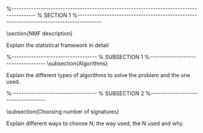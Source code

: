 %----------------------------------------------------------------------------------------
%	SECTION 1
%----------------------------------------------------------------------------------------

\section{NMF description}

Explain the statistical framework in detail

%-----------------------------------
%	SUBSECTION 1
%-----------------------------------
\subsection{Algorithms}

Explain the different types of algorithms to solve the problem and the one used.

%-----------------------------------
%	SUBSECTION 2
%-----------------------------------

\subsection{Choosing number of signatures}

Explain different ways to choose N, the way used, the N used and why.